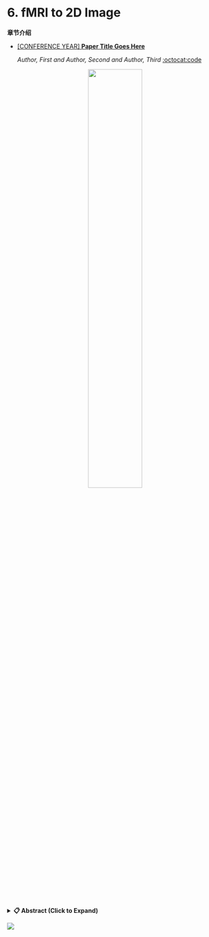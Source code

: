 # 6. fMRI to 2D Image <div id = "s6"></div>

**章节介绍**

- [[CONFERENCE YEAR] **Paper Title Goes Here**](/path-to-paper)
  
  *Author, First and Author, Second and Author, Third* [:octocat:code](https://github.com/username/repository)

<div align="center">
  <img src="https://github.com/user-attachments/assets/your-image-asset-id" width="50%">
</div>

<details close>
<summary><b>📋 Abstract (Click to Expand)</b></summary>
Your abstract content goes here. 可以去arivx搜文章名字然后复制摘要。
</details>

[![](https://capsule-render.vercel.app/api?type=waving&height=200&color=0:0F172A,65:4F46E5,100:22D3EE&text=Back%20to%20Content&section=footer&fontSize=30&fontAlignY=65&fontColor=FFFFFF)](../README.md)

